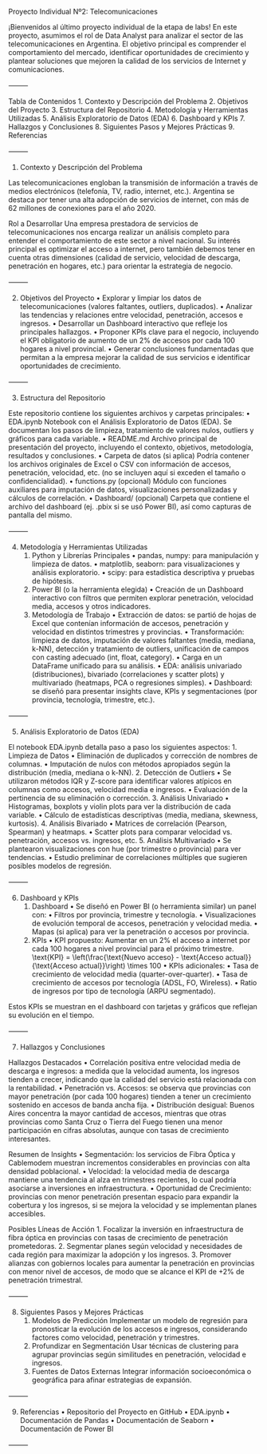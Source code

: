 Proyecto Individual Nº2: Telecomunicaciones

¡Bienvenidos al último proyecto individual de la etapa de labs! En este proyecto, asumimos el rol de Data Analyst para analizar el sector de las telecomunicaciones en Argentina. El objetivo principal es comprender el comportamiento del mercado, identificar oportunidades de crecimiento y plantear soluciones que mejoren la calidad de los servicios de Internet y comunicaciones.

⸻

Tabla de Contenidos
	1.	Contexto y Descripción del Problema
	2.	Objetivos del Proyecto
	3.	Estructura del Repositorio
	4.	Metodología y Herramientas Utilizadas
	5.	Análisis Exploratorio de Datos (EDA)
	6.	Dashboard y KPIs
	7.	Hallazgos y Conclusiones
	8.	Siguientes Pasos y Mejores Prácticas
	9.	Referencias

⸻



1. Contexto y Descripción del Problema

Las telecomunicaciones engloban la transmisión de información a través de medios electrónicos (telefonía, TV, radio, internet, etc.). Argentina se destaca por tener una alta adopción de servicios de internet, con más de 62 millones de conexiones para el año 2020.

Rol a Desarrollar
Una empresa prestadora de servicios de telecomunicaciones nos encarga realizar un análisis completo para entender el comportamiento de este sector a nivel nacional. Su interés principal es optimizar el acceso a internet, pero también debemos tener en cuenta otras dimensiones (calidad de servicio, velocidad de descarga, penetración en hogares, etc.) para orientar la estrategia de negocio.

⸻



2. Objetivos del Proyecto
	•	Explorar y limpiar los datos de telecomunicaciones (valores faltantes, outliers, duplicados).
	•	Analizar las tendencias y relaciones entre velocidad, penetración, accesos e ingresos.
	•	Desarrollar un Dashboard interactivo que refleje los principales hallazgos.
	•	Proponer KPIs clave para el negocio, incluyendo el KPI obligatorio de aumento de un 2% de accesos por cada 100 hogares a nivel provincial.
	•	Generar conclusiones fundamentadas que permitan a la empresa mejorar la calidad de sus servicios e identificar oportunidades de crecimiento.

⸻



3. Estructura del Repositorio

Este repositorio contiene los siguientes archivos y carpetas principales:
	•	EDA.ipynb
Notebook con el Análisis Exploratorio de Datos (EDA). Se documentan los pasos de limpieza, tratamiento de valores nulos, outliers y gráficos para cada variable.
	•	README.md
Archivo principal de presentación del proyecto, incluyendo el contexto, objetivos, metodología, resultados y conclusiones.
	•	Carpeta de datos (si aplica)
Podría contener los archivos originales de Excel o CSV con información de accesos, penetración, velocidad, etc. (no se incluyen aquí si exceden el tamaño o confidencialidad).
	•	functions.py (opcional)
Módulo con funciones auxiliares para imputación de datos, visualizaciones personalizadas y cálculos de correlación.
	•	Dashboard/ (opcional)
Carpeta que contiene el archivo del dashboard (ej. .pbix si se usó Power BI), así como capturas de pantalla del mismo.

⸻



4. Metodología y Herramientas Utilizadas
	1.	Python y Librerías Principales
	•	pandas, numpy: para manipulación y limpieza de datos.
	•	matplotlib, seaborn: para visualizaciones y análisis exploratorio.
	•	scipy: para estadística descriptiva y pruebas de hipótesis.
	2.	Power BI (o la herramienta elegida)
	•	Creación de un Dashboard interactivo con filtros que permiten explorar penetración, velocidad media, accesos y otros indicadores.
	3.	Metodología de Trabajo
	•	Extracción de datos: se partió de hojas de Excel que contenían información de accesos, penetración y velocidad en distintos trimestres y provincias.
	•	Transformación: limpieza de datos, imputación de valores faltantes (media, mediana, k-NN), detección y tratamiento de outliers, unificación de campos con casting adecuado (int, float, category).
	•	Carga en un DataFrame unificado para su análisis.
	•	EDA: análisis univariado (distribuciones), bivariado (correlaciones y scatter plots) y multivariado (heatmaps, PCA o regresiones simples).
	•	Dashboard: se diseñó para presentar insights clave, KPIs y segmentaciones (por provincia, tecnología, trimestre, etc.).

⸻



5. Análisis Exploratorio de Datos (EDA)

El notebook EDA.ipynb detalla paso a paso los siguientes aspectos:
	1.	Limpieza de Datos
	•	Eliminación de duplicados y corrección de nombres de columnas.
	•	Imputación de nulos con métodos apropiados según la distribución (media, mediana o k-NN).
	2.	Detección de Outliers
	•	Se utilizaron métodos IQR y Z-score para identificar valores atípicos en columnas como accesos, velocidad media e ingresos.
	•	Evaluación de la pertinencia de su eliminación o corrección.
	3.	Análisis Univariado
	•	Histogramas, boxplots y violin plots para ver la distribución de cada variable.
	•	Cálculo de estadísticas descriptivas (media, mediana, skewness, kurtosis).
	4.	Análisis Bivariado
	•	Matrices de correlación (Pearson, Spearman) y heatmaps.
	•	Scatter plots para comparar velocidad vs. penetración, accesos vs. ingresos, etc.
	5.	Análisis Multivariado
	•	Se plantearon visualizaciones con hue (por trimestre o provincia) para ver tendencias.
	•	Estudio preliminar de correlaciones múltiples que sugieren posibles modelos de regresión.

⸻



6. Dashboard y KPIs
	1.	Dashboard
	•	Se diseñó en Power BI (o herramienta similar) un panel con:
	•	Filtros por provincia, trimestre y tecnología.
	•	Visualizaciones de evolución temporal de accesos, penetración y velocidad media.
	•	Mapas (si aplica) para ver la penetración o accesos por provincia.
	2.	KPIs
	•	KPI propuesto: Aumentar en un 2% el acceso a internet por cada 100 hogares a nivel provincial para el próximo trimestre.
\text{KPI} = \left(\frac{\text{Nuevo acceso} - \text{Acceso actual}}{\text{Acceso actual}}\right) \times 100
	•	KPIs adicionales:
	•	Tasa de crecimiento de velocidad media (quarter-over-quarter).
	•	Tasa de crecimiento de accesos por tecnología (ADSL, FO, Wireless).
	•	Ratio de ingresos por tipo de tecnología (ARPU segmentado).

Estos KPIs se muestran en el dashboard con tarjetas y gráficos que reflejan su evolución en el tiempo.

⸻



7. Hallazgos y Conclusiones

Hallazgos Destacados
	•	Correlación positiva entre velocidad media de descarga e ingresos: a medida que la velocidad aumenta, los ingresos tienden a crecer, indicando que la calidad del servicio está relacionada con la rentabilidad.
	•	Penetración vs. Accesos: se observa que provincias con mayor penetración (por cada 100 hogares) tienden a tener un crecimiento sostenido en accesos de banda ancha fija.
	•	Distribución desigual: Buenos Aires concentra la mayor cantidad de accesos, mientras que otras provincias como Santa Cruz o Tierra del Fuego tienen una menor participación en cifras absolutas, aunque con tasas de crecimiento interesantes.

Resumen de Insights
	•	Segmentación: los servicios de Fibra Óptica y Cablemodem muestran incrementos considerables en provincias con alta densidad poblacional.
	•	Velocidad: la velocidad media de descarga mantiene una tendencia al alza en trimestres recientes, lo cual podría asociarse a inversiones en infraestructura.
	•	Oportunidad de Crecimiento: provincias con menor penetración presentan espacio para expandir la cobertura y los ingresos, si se mejora la velocidad y se implementan planes accesibles.

Posibles Líneas de Acción
	1.	Focalizar la inversión en infraestructura de fibra óptica en provincias con tasas de crecimiento de penetración prometedoras.
	2.	Segmentar planes según velocidad y necesidades de cada región para maximizar la adopción y los ingresos.
	3.	Promover alianzas con gobiernos locales para aumentar la penetración en provincias con menor nivel de accesos, de modo que se alcance el KPI de +2% de penetración trimestral.

⸻



8. Siguientes Pasos y Mejores Prácticas
	1.	Modelos de Predicción
Implementar un modelo de regresión para pronosticar la evolución de los accesos e ingresos, considerando factores como velocidad, penetración y trimestres.
	2.	Profundizar en Segmentación
Usar técnicas de clustering para agrupar provincias según similitudes en penetración, velocidad e ingresos.
	3.	Fuentes de Datos Externas
Integrar información socioeconómica o geográfica para afinar estrategias de expansión.

⸻



9. Referencias
	•	Repositorio del Proyecto en GitHub
	•	EDA.ipynb
	•	Documentación de Pandas
	•	Documentación de Seaborn
	•	Documentación de Power BI

⸻
